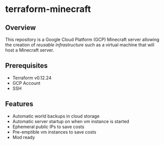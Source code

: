 # terraform-minecraft
## Overview
This repository is a Google Cloud Platform (GCP) Minecraft server allowing the creation of *reusable infrastructure* such as a virtual machine that will host a Minecraft server.

## Prerequisites
* Terraform v0.12.24
* GCP Account
* SSH

## Features
* Automatic world backups in cloud storage
* Automatic server startup on when vm instance is started
* Ephemeral public IPs to save costs
* Pre-emptible vm instances to save costs
* Mod ready
